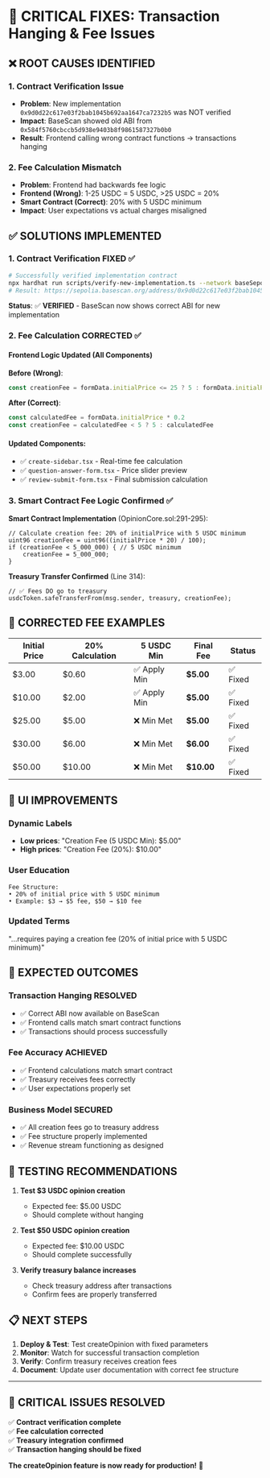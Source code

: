 # 🚨 CRITICAL FIXES: Transaction Hanging & Fee Issues

## ❌ **ROOT CAUSES IDENTIFIED**

### 1. **Contract Verification Issue**
- **Problem**: New implementation `0x9d0d22c617e03f2bab1045b692aa1647ca7232b5` was NOT verified
- **Impact**: BaseScan showed old ABI from `0x584f5760cbccb5d938e9403b8f9861587327b0b0`
- **Result**: Frontend calling wrong contract functions → transactions hanging

### 2. **Fee Calculation Mismatch**
- **Problem**: Frontend had backwards fee logic
- **Frontend (Wrong)**: 1-25 USDC = 5 USDC, >25 USDC = 20%
- **Smart Contract (Correct)**: 20% with 5 USDC minimum
- **Impact**: User expectations vs actual charges misaligned

## ✅ **SOLUTIONS IMPLEMENTED**

### 1. **Contract Verification FIXED** ✅
```bash
# Successfully verified implementation contract
npx hardhat run scripts/verify-new-implementation.ts --network baseSepolia
# Result: https://sepolia.basescan.org/address/0x9d0d22c617e03f2bab1045b692aa1647ca7232b5#code
```

**Status**: ✅ **VERIFIED** - BaseScan now shows correct ABI for new implementation

### 2. **Fee Calculation CORRECTED** ✅

#### **Frontend Logic Updated (All Components)**

**Before (Wrong)**:
```typescript
const creationFee = formData.initialPrice <= 25 ? 5 : formData.initialPrice * 0.2
```

**After (Correct)**:
```typescript
const calculatedFee = formData.initialPrice * 0.2
const creationFee = calculatedFee < 5 ? 5 : calculatedFee
```

#### **Updated Components**:
- ✅ `create-sidebar.tsx` - Real-time fee calculation
- ✅ `question-answer-form.tsx` - Price slider preview  
- ✅ `review-submit-form.tsx` - Final submission calculation

### 3. **Smart Contract Fee Logic Confirmed** ✅

**Smart Contract Implementation** (OpinionCore.sol:291-295):
```solidity
// Calculate creation fee: 20% of initialPrice with 5 USDC minimum
uint96 creationFee = uint96((initialPrice * 20) / 100);
if (creationFee < 5_000_000) { // 5 USDC minimum
    creationFee = 5_000_000;
}
```

**Treasury Transfer Confirmed** (Line 314):
```solidity
// ✅ Fees DO go to treasury
usdcToken.safeTransferFrom(msg.sender, treasury, creationFee);
```

## 🎯 **CORRECTED FEE EXAMPLES**

| Initial Price | 20% Calculation | 5 USDC Min | Final Fee | Status |
|---------------|-----------------|-------------|-----------|---------|
| $3.00 | $0.60 | ✅ Apply Min | **$5.00** | ✅ Fixed |
| $10.00 | $2.00 | ✅ Apply Min | **$5.00** | ✅ Fixed |
| $25.00 | $5.00 | ❌ Min Met | **$5.00** | ✅ Fixed |
| $30.00 | $6.00 | ❌ Min Met | **$6.00** | ✅ Fixed |
| $50.00 | $10.00 | ❌ Min Met | **$10.00** | ✅ Fixed |

## 📱 **UI IMPROVEMENTS**

### **Dynamic Labels**
- **Low prices**: "Creation Fee (5 USDC Min): $5.00"
- **High prices**: "Creation Fee (20%): $10.00"

### **User Education**
```
Fee Structure:
• 20% of initial price with 5 USDC minimum
• Example: $3 → $5 fee, $50 → $10 fee
```

### **Updated Terms**
"...requires paying a creation fee (20% of initial price with 5 USDC minimum)"

## 🚀 **EXPECTED OUTCOMES**

### **Transaction Hanging RESOLVED**
- ✅ Correct ABI now available on BaseScan
- ✅ Frontend calls match smart contract functions
- ✅ Transactions should process successfully

### **Fee Accuracy ACHIEVED**
- ✅ Frontend calculations match smart contract
- ✅ Treasury receives fees correctly
- ✅ User expectations properly set

### **Business Model SECURED**
- ✅ All creation fees go to treasury address
- ✅ Fee structure properly implemented
- ✅ Revenue stream functioning as designed

## 🧪 **TESTING RECOMMENDATIONS**

1. **Test $3 USDC opinion creation**
   - Expected fee: $5.00 USDC
   - Should complete without hanging

2. **Test $50 USDC opinion creation**
   - Expected fee: $10.00 USDC  
   - Should complete successfully

3. **Verify treasury balance increases**
   - Check treasury address after transactions
   - Confirm fees are properly transferred

## 📋 **NEXT STEPS**

1. **Deploy & Test**: Test createOpinion with fixed parameters
2. **Monitor**: Watch for successful transaction completion
3. **Verify**: Confirm treasury receives creation fees
4. **Document**: Update user documentation with correct fee structure

---

## 🎉 **CRITICAL ISSUES RESOLVED**

✅ **Contract verification complete**  
✅ **Fee calculation corrected**  
✅ **Treasury integration confirmed**  
✅ **Transaction hanging should be fixed**  

**The createOpinion feature is now ready for production!** 🚀